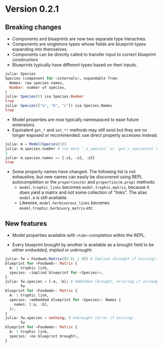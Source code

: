 # Version 0.2.1

## Breaking changes

- Components and blueprints are now two separate type hierachies.
- Components are singletons types
  whose fields are blueprint types expanding into themselves.
- Components can be directly called
  to transfer input to correct blueprint constructors
- Blueprints typically have different types based on their inputs.

```jl
julia> Species
Species (component for <internals>, expandable from:
  Names: raw species names,
  Number: number of species,
)
julia> Species(5) isa Species.Number
true
julia> Species(["a", "b", "c"]) isa Species.Names
true
```

- Model properties are now typically namespaced to ease future extensions.
- Equivalent `get_*` and `set_*!` methods may still exist
  but they are no longer exposed or recommended:
  use direct property accesses instead.
```jl
julia> m = Model(Species(3))
julia> m.species.number # (no more `.n_species` or `get_n_species(m)`)
3
julia> m.species.names == [:s1, :s2, :s3]
true
```

- Some property names have changed. The following list is not exhaustive,
  but new names can easily be discovered using REPL autocompletion
  or the `properties(m)` and `properties(m.prop)` methods:
  - `model.trophic_links` becomes `model.trophic.matrix`,
    because it does yield a matrix and not some collection of "links".
    The alias `model.A` is still available.
  - Likewise,
    `model.herbivorous_links` becomes `model.trophic.herbivory_matrix` *etc.*

## New features

- Model properties available with `<tab>`-completion within the REPL.

- Every blueprint *brought* by another is available as a brought field
  to be either *embedded*, *implied* or *unbrought*:
```jl
julia> fw = Foodweb.Matrix([0 0; 1 0]) # Implied (brought if missing).
blueprint for <Foodweb>: Matrix {
  A: 1 trophic link,
  species: <implied blueprint for <Species>>,
}
julia> fw.species = [:a, :b]; # Embedded (brought, erroring if already present).
       fw
blueprint for <Foodweb>: Matrix {
  A: 1 trophic link,
  species: <embedded blueprint for <Species>: Names {
    names: [:a, :b],
  }>,
}
julia> fw.species = nothing; # Unbrought (error if missing).
       fw
blueprint for <Foodweb>: Matrix {
  A: 1 trophic link,
  species: <no blueprint brought>,
}
```
